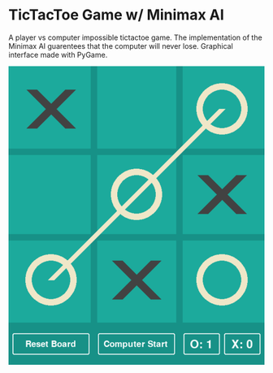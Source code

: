 # TicTacToe Game w/ Minimax AI

A player vs computer impossible tictactoe game. The implementation of the Minimax AI guarentees that the computer will never lose. Graphical interface made with PyGame.

<p align="center">
	<img src="minimax.PNG"></img>
</p>
